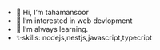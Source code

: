 - 👋 Hi, I’m tahamansoor
- 👀 I’m interested in web devlopment
- 🌱 I’m always learning.
- ✨skills: nodejs,nestjs,javascript,typecript

[1]: https://www.instagram.com/taha_.mansoor/
[2]: https://twitter.com/tahamansoor16

<!---
tahamansoor/tahamansoor is a ✨ special ✨ repository because its `README.md` (this file) appears on your GitHub profile.
You can click the Preview link to take a look at your changes.
--->
